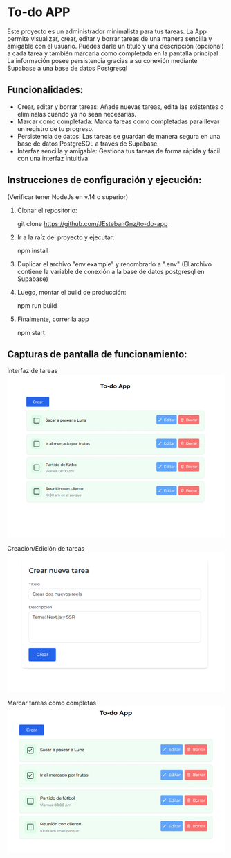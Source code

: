 # To-do APP 

Este proyecto es un administrador minimalista para tus tareas. La App permite visualizar, crear, editar y borrar tareas de una manera sencilla y amigable con el usuario. Puedes darle un título y una descripción (opcional) a cada tarea y también marcarla como completada en la pantalla principal. La información posee persistencia gracias a su conexión mediante Supabase a una base de datos Postgresql 

## Funcionalidades:
- Crear, editar y borrar tareas: Añade nuevas tareas, edita las existentes o elimínalas cuando ya no sean necesarias.
- Marcar como completada: Marca tareas como completadas para llevar un registro de tu progreso.
- Persistencia de datos: Las tareas se guardan de manera segura en una base de datos PostgreSQL a través de Supabase.
- Interfaz sencilla y amigable: Gestiona tus tareas de forma rápida y fácil con una interfaz intuitiva


## Instrucciones de configuración y ejecución:

(Verificar tener NodeJs en v.14 o superior)

1. Clonar el repositorio:
  
   git clone https://github.com/JEstebanGnz/to-do-app

2. Ir a la raíz del proyecto y ejecutar:

    npm install

3. Duplicar el archivo "env.example" y renombrarlo a ".env" (El archivo contiene la variable de conexión a la base de datos postgresql en Supabase)

4. Luego, montar el build de producción:

    npm run build

5. Finalmente, correr la app

    npm start


## Capturas de pantalla de funcionamiento:

Interfaz de tareas
</br>
![To-do-App Screenshot](./public/assets/to-do-app-1.png)

Creación/Edición de tareas
</br>
![To-do-App Screenshot](./public/assets/to-do-app-2.png)

Marcar tareas como completas
</br>
![To-do-App Screenshot](./public/assets/to-do-app-3.png)